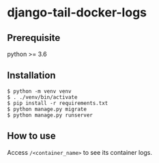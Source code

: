 # django-tail-docker-logs

## Prerequisite

python >= 3.6

## Installation

```
$ python -m venv venv
$ . ./venv/bin/activate
$ pip install -r requirements.txt
$ python manage.py migrate
$ python manage.py runserver
```

## How to use

Access `/<container_name>` to see its container logs.
